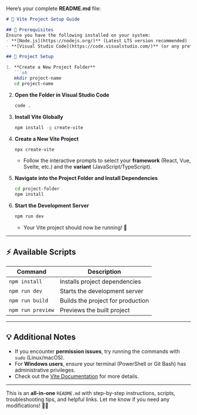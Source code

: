 Here’s your complete **README.md** file:  

```markdown
# 🚀 Vite Project Setup Guide

## 📌 Prerequisites  
Ensure you have the following installed on your system:  
- **[Node.js](https://nodejs.org/)** (Latest LTS version recommended)  
- **[Visual Studio Code](https://code.visualstudio.com/)** (or any preferred code editor)  

## 📂 Project Setup  

1. **Create a New Project Folder**  
   ```sh
   mkdir project-name
   cd project-name
   ```

2. **Open the Folder in Visual Studio Code**  
   ```sh
   code .
   ```

3. **Install Vite Globally**  
   ```sh
   npm install -g create-vite
   ```

4. **Create a New Vite Project**  
   ```sh
   npx create-vite
   ```
   - Follow the interactive prompts to select your **framework** (React, Vue, Svelte, etc.) and the **variant** (JavaScript/TypeScript).

5. **Navigate into the Project Folder and Install Dependencies**  
   ```sh
   cd project-folder
   npm install
   ```

6. **Start the Development Server**  
   ```sh
   npm run dev
   ```
   - Your Vite project should now be running! 🎉  

---

## ⚡ Available Scripts  

| Command               | Description |
|----------------------|-------------|
| `npm install`        | Installs project dependencies |
| `npm run dev`        | Starts the development server |
| `npm run build`      | Builds the project for production |
| `npm run preview`    | Previews the built project |

---

## 💡 Additional Notes  
- If you encounter **permission issues**, try running the commands with `sudo` (Linux/macOS).  
- For **Windows users**, ensure your terminal (PowerShell or Git Bash) has administrative privileges.  
- Check out the [Vite Documentation](https://vitejs.dev/) for more details.  

---

This is an **all-in-one** `README.md` with step-by-step instructions, scripts, troubleshooting tips, and helpful links. Let me know if you need any modifications! 🚀🔥
